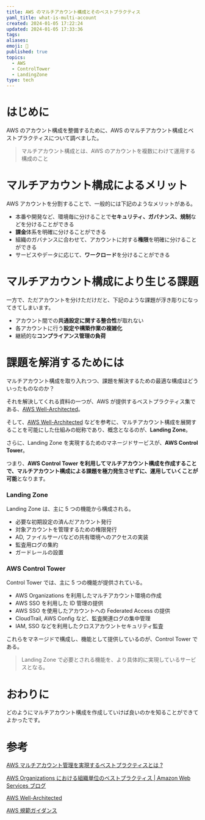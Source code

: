```yaml
---
title: AWS のマルチアカウント構成とそのベストプラクティス
yaml_title: what-is-multi-account
created: 2024-01-05 17:22:24
updated: 2024-01-05 17:33:36
tags: 
aliases: 
emoji: 📝
published: true
topics:
  - AWS
  - ControlTower
  - LandingZone
type: tech
---
```

# はじめに

AWS のアカウント構成を整備するために、AWS のマルチアカウント構成とベストプラクティスについて調べました。

> マルチアカウント構成とは、AWS のアカウントを複数にわけて運用する構成のこと

# マルチアカウント構成によるメリット

AWS アカウントを分割することで、一般的には下記のようなメリットがある。

- 本番や開発など、環境毎に分けることで**セキュリティ、ガバナンス、規制**などを分けることができる
- **課金**体系を明確に分けることができる
- 組織のガバナンスに合わせて、アカウントに対する**権限**を明確に分けることができる
- サービスやデータに応じて、**ワークロード**を分けることができる

# マルチアカウント構成により生じる課題

一方で、ただアカウントを分けただけだと、下記のような課題が浮き彫りになってきてしまいます。

- アカウント間での**共通設定に関する整合性**が取れない
- 各アカウントに行う**設定や構築作業の複雑化**
- 継続的な**コンプライアンス管理の負荷**

# 課題を解消するためには

マルチアカウント構成を取り入れつつ、課題を解決するための最適な構成はどういったものなのか？

それを解決してくれる資料の一つが、AWS が提供するベストプラクティス集である、[AWS Well-Architected](https://aws.amazon.com/jp/architecture/well-architected/?wa-lens-whitepapers.sort-by=item.additionalFields.sortDate&wa-lens-whitepapers.sort-order=desc&wa-guidance-whitepapers.sort-by=item.additionalFields.sortDate&wa-guidance-whitepapers.sort-order=desc)。

そして、[AWS Well-Architected](https://aws.amazon.com/jp/architecture/well-architected/?wa-lens-whitepapers.sort-by=item.additionalFields.sortDate&wa-lens-whitepapers.sort-order=desc&wa-guidance-whitepapers.sort-by=item.additionalFields.sortDate&wa-guidance-whitepapers.sort-order=desc) などを参考に、マルチアカウント構成を展開することを可能にした仕組みの総称であり、概念となるのが、**Landing Zone**。

さらに、Landing Zone を実現するためのマネージドサービスが、**AWS Control Tower**。

つまり、**AWS Control Tower を利用してマルチアカウント構成を作成することで、マルチアカウント構成による課題を極力発生させずに、運用していくことが可能**となります。

### Landing Zone

Landing Zone は、主に 5 つの機能から構成される。

- 必要な初期設定の済んだアカウント発行
- 対象アカウントを管理するための権限発行
- AD, ファイルサーバなどの共有環境へのアクセスの実装
- 監査用ログの集約
- ガードレールの設置

### AWS Control Tower

Control Tower では、主に 5 つの機能が提供されている。

- AWS Organizations を利用したマルチアカウント環境の作成
- AWS SSO を利用した ID 管理の提供
- AWS SSO を使用したアカウントへの Federated Access の提供
- CloudTrail, AWS Config など、監査関連ログの集中管理
- IAM, SSO などを利用したクロスアカウントセキュリティ監査

これらをマネージドで構成し、機能として提供しているのが、Control Tower である。

> Landing Zone で必要とされる機能を、より具体的に実現しているサービスとなる。

# おわりに

どのようにマルチアカウント構成を作成していけば良いのかを知ることができてよかったです。

# 参考

[AWS マルチアカウント管理を実現するベストプラクティスとは ?](https://aws.amazon.com/jp/builders-flash/202007/multi-accounts-best-practice/?awsf.filter-name=*all)

[AWS Organizations における組織単位のベストプラクティス | Amazon Web Services ブログ](https://aws.amazon.com/jp/blogs/news/best-practices-for-organizational-units-with-aws-organizations/)

[AWS Well-Architected](https://aws.amazon.com/jp/architecture/well-architected/?wa-lens-whitepapers.sort-by=item.additionalFields.sortDate&wa-lens-whitepapers.sort-order=desc&wa-guidance-whitepapers.sort-by=item.additionalFields.sortDate&wa-guidance-whitepapers.sort-order=desc)

[AWS 規範ガイダンス](https://aws.amazon.com/jp/prescriptive-guidance/?apg-all-cards.sort-by=item.additionalFields.sortDate&apg-all-cards.sort-order=desc&awsf.apg-new-filter=*all&awsf.apg-content-type-filter=*all&awsf.apg-code-filter=*all&awsf.apg-category-filter=*all&awsf.apg-rtype-filter=*all&awsf.apg-isv-filter=*all&awsf.apg-product-filter=*all&awsf.apg-env-filter=*all)
